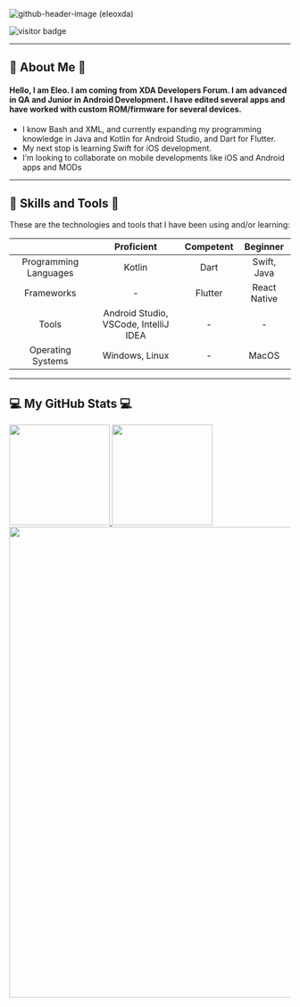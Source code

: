 ![github-header-image (eleoxda)](https://user-images.githubusercontent.com/27622683/172687559-c7654016-bbd3-464d-a8f4-e02253ce943a.png)


![visitor badge](https://visitor-badge.glitch.me/badge?page_id=EleoXDA.visitor-badge&left_color=red&right_color=green&left_text=Number%20of%20Visitors)
  
---
## :information_desk_person:  About Me  :information_desk_person:
#### Hello, I am Eleo. I am coming from XDA Developers Forum. I am advanced in QA and Junior in Android Development. I have edited several apps and have worked with custom ROM/firmware for several devices.

- I know Bash and XML, and currently expanding my programming knowledge in Java and Kotlin for Android Studio, and Dart for Flutter.
- My next stop is learning Swift for iOS development.
- I’m looking to collaborate on mobile developments like iOS and Android apps and MODs

---

## :wrench:  Skills and Tools  :wrench:

These are the technologies and tools that I have been using and/or learning:  


| | Proficient | Competent | Beginner |
| :-: | :-: | :-: | :-: |
| Programming Languages | Kotlin | Dart | Swift, Java |
| Frameworks | - | Flutter | React Native |
| Tools | Android Studio, VSCode, IntelliJ IDEA | - | - |
| Operating Systems | Windows, Linux | - | MacOS |

---

## :computer:  My GitHub Stats  :computer:

<div align="left">
  <a href="https://github.com/EleoXDA">
  <img height="180em" src="https://github-readme-stats.vercel.app/api?username=frazie&count_private=true&show_icons=true&theme=dark&hide_rank=false"/>
  <img height="180em" src="https://github-readme-stats.vercel.app/api/top-langs/?username=frazie&langs_count=6&layout=compact"/>
</div>
<div align="left">
  <img width="844em" src="./profile-3d-contrib/profile-night-rainbow.svg"/>
</div>

